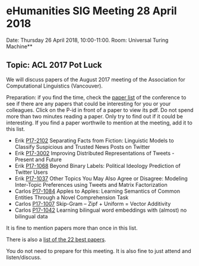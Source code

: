 # eHumanities SIG Meeting 28 April 2018

Date: Thursday 26 April 2018, 10:00-11:00. Room: Universal Turing Machine**

## Topic: ACL 2017 Pot Luck

We will discuss papers of the August 2017 meeting of the Association for Computational Linguistics (Vancouver).

Preparation: if you find the time, check the [paper list](http://www.aclweb.org/anthology/P/P17/) of the conference to see if there are any papers that could be interesting for you or your colleagues. Click on the P-id in front of a paper to view its pdf. Do not spend more than two minutes reading a paper. Only try to find out if it could be interesting. If you find a paper worthwile to mention at the meeting, add it to this list.

- Erik [P17-2102](http://www.aclweb.org/anthology/P/P17/P17-2102.pdf) Separating Facts from Fiction: Linguistic Models to Classify Suspicious and Trusted News Posts on Twitter
- Erik [P17-3002](http://www.aclweb.org/anthology/P/P17/P17-3002.pdf) Improving Distributed Representations of Tweets - Present and Future
- Erik [P17-1068](http://www.aclweb.org/anthology/P/P17/P17-1068.pdf) Beyond Binary Labels: Political Ideology Prediction of Twitter Users
- Erik [P17-1037](http://www.aclweb.org/anthology/P/P17/P17-1037.pdf) Other Topics You May Also Agree or Disagree: Modeling Inter-Topic Preferences using Tweets and Matrix Factorization
- Carlos [P17-1084](http://www.aclweb.org/anthology/P/P17/P17-1084.pdf) Apples to Apples: Learning Semantics of Common Entities
Through a Novel Comprehension Task
- Carlos [P17-1007](http://www.aclweb.org/anthology/P/P17/P17-1007.pdf) Skip-Gram – Zipf + Uniform = Vector Additivity
- Carlos [P17-1042](http://www.aclweb.org/anthology/P/P17/P17-1042.pdf) Learning bilingual word embeddings with (almost) no bilingual data

It is fine to mention papers more than once in this list.

There is also a [list of the 22 best papers](https://acl2017.wordpress.com/2017/08/03/outstanding-and-best-papers-and-the-decision-process/).

You do not need to prepare for this meeting. It is also fine to just attend and listen/discuss.
